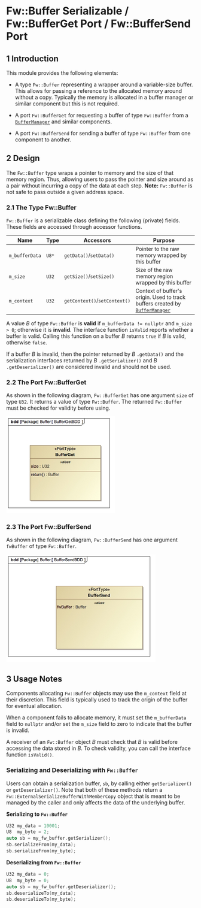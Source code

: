 # Fw::Buffer Serializable / Fw::BufferGet Port / Fw::BufferSend Port

## 1 Introduction

This module provides the following elements:

* A type `Fw::Buffer` representing a wrapper around a variable-size buffer. This allows for passing a reference to the
allocated memory around without a copy. Typically the memory is allocated in a buffer manager or similar component but
this is not required.
* A port `Fw::BufferGet` for requesting a buffer of type `Fw::Buffer` from
a [`BufferManager`](../../../Svc/BufferManager/docs/sdd.md) and similar components.

* A port `Fw::BufferSend` for sending a buffer of type `Fw::Buffer` from one component to another.

## 2 Design

The `Fw::Buffer` type wraps a pointer to memory and the size of that memory region. Thus, allowing users to pass the
pointer and size around as a pair without incurring a copy of the data at each step. **Note:** `Fw::Buffer` is not safe
to pass outside a given address space.

### 2.1 The Type Fw::Buffer

`Fw::Buffer` is a serializable class defining the following (private) fields. These fields are accessed through accessor functions.

Name | Type | Accessors | Purpose
---- | ---- | --------- | -------
`m_bufferData` | `U8*` | `getData()`/`setData()`       | Pointer to the raw memory wrapped by this buffer
`m_size`       | `U32` | `getSize()`/`setSize()`       | Size of the raw memory region wrapped by this buffer
`m_context`    | `U32` | `getContext()`/`setContext()` | Context of buffer's origin. Used to track buffers created by [`BufferManager`](../../../Svc/BufferManager/docs/sdd.md)

A value _B_ of type `Fw::Buffer` is **valid** if `m_bufferData != nullptr` and
`m_size > 0`; otherwise it is **invalid**.
The interface function `isValid` reports whether a buffer is valid.
Calling this function on a buffer _B_ returns `true` if _B_ is valid, otherwise `false`.

If a buffer _B_ is invalid, then the pointer returned by _B_ `.getData()` and the
serialization interfaces returned by
_B_ `.getSerializer()` and _B_ `.getDeserializer()` are considered invalid and should not be used.

### 2.2 The Port Fw::BufferGet

As shown in the following diagram, `Fw::BufferGet` has one argument `size` of type `U32`. It returns a value of type
`Fw::Buffer`. The returned `Fw::Buffer` must be checked for validity before using.

![`Fw::BufferGet` Diagram](img/BufferGetBDD.jpg "Fw::BufferGet Port")

### 2.3 The Port Fw::BufferSend

As shown in the following diagram, `Fw::BufferSend` has one argument `fwBuffer` of type `Fw::Buffer`.

![`Fw::BufferSend` Diagram](img/BufferSendBDD.jpg "Fw::BufferSend Port")

## 3 Usage Notes

Components allocating `Fw::Buffer` objects may use the `m_context` field at their discretion. This field is typically
used to track the origin of the buffer for eventual allocation.

When a component fails to allocate memory, it must set
the `m_bufferData` field to `nullptr` and/or set the `m_size` field to zero to indicate that the buffer is invalid.

A receiver of an `Fw::Buffer` object _B_ must check that _B_ is valid before accessing the
data stored in _B_.
To check validity, you can call the interface function `isValid()`.

### Serializing and Deserializing with `Fw::Buffer`

Users can obtain a serialization buffer, `sb`, by calling either `getSerializer()` or `getDeserializer()`. 
Note that both of these methods return a `Fw::ExternalSerializeBufferWithMemberCopy` object that is meant to be 
managed by the caller and only affects the data of the underlying buffer.

**Serializing to `Fw::Buffer`**
```c++
U32 my_data = 10001;
U8  my_byte = 2;
auto sb = my_fw_buffer.getSerializer();
sb.serializeFrom(my_data);
sb.serializeFrom(my_byte);
```

**Deserializing from `Fw::Buffer`**
```c++
U32 my_data = 0;
U8  my_byte = 0;
auto sb = my_fw_buffer.getDeserializer();
sb.deserializeTo(my_data);
sb.deserializeTo(my_byte);
```
